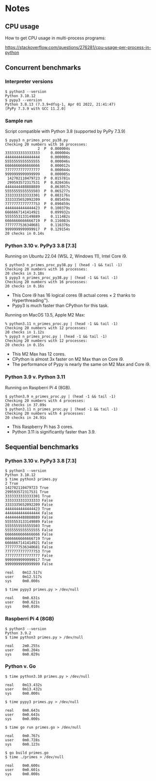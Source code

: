 # Notes

## CPU usage

How to get CPU usage in multi-process programs:

https://stackoverflow.com/questions/276281/cpu-usage-per-process-in-python

## Concurrent benchmarks

### Interpreter versions

```
$ python3 --version
Python 3.10.12
$ pypy3 --version
Python 3.8.13 (7.3.9+dfsg-1, Apr 01 2022, 21:41:47)
[PyPy 7.3.9 with GCC 11.2.0]
```

### Sample run

Script compatible with Python 3.8 (supported by PyPy 7.3.9)

```
$ pypy3 n_primos_proc_py38.py
Checking 20 numbers with 16 processes:
               2  P  0.000004s
3333333333333333     0.000004s
4444444444444444     0.000006s
5555555555555555     0.000046s
6666666666666666     0.000012s
7777777777777777     0.000044s
9999999999999999     0.000005s
 142702110479723  P  0.015781s
 299593572317531  P  0.020436s
4444444488888889     0.063057s
5555555555555503  P  0.065277s
3333333333333301  P  0.083176s
3333335652092209     0.085459s
7777777777777753  P  0.090459s
4444444444444423  P  0.100379s
6666667141414921     0.099932s
5555553133149889     0.111482s
6666666666666719  P  0.116083s
7777777536340681     0.116376s
9999999999999917  P  0.129154s
20 checks in 0.14s
```

### Python 3.10 v. PyPy3 3.8 [7.3]

Running on Ubuntu 22.04 (WSL 2, Windows 11), Intel Core i9.

```
$ python3 n_primes_proc_py38.py | (head -1 && tail -1)
Checking 20 numbers with 16 processes:
20 checks in 3.18s
$ pypy3 n_primes_proc_py38.py | (head -1 && tail -1)
Checking 20 numbers with 16 processes:
20 checks in 0.16s
```

* This Core i9 has 16 logical cores (8 actual cores × 2 thanks to Hyperthreading™).
* Pypy3 is much faster than CPython for this task.

Running on MacOS 13.5, Apple M2 Max:

```
% python3.11 n_primes_proc.py | (head -1 && tail -1)
Checking 20 numbers with 12 processes:
20 checks in 1.12s
% pypy3 n_primes_proc.py | (head -1 && tail -1)
Checking 20 numbers with 12 processes:
20 checks in 0.15s
```

* This M2 Max has 12 cores.
* CPython is almost 3x faster on M2 Max than on Core i9.
* The performance of Pypy is nearly the same on M2 Max and Core i9.

### Python 3.9 v. Python 3.11

Running on Raspberri Pi 4 (8GB).

```
$ python3.9 n_primes_proc.py | (head -1 && tail -1)
Checking 20 numbers with 4 processes:
20 checks in 37.09s
$ python3.11 n_primes_proc.py | (head -1 && tail -1)
Checking 20 numbers with 4 processes:
20 checks in 24.91s
```

* This Raspberry Pi has 3 cores.
* Python 3.11 is significantly faster than 3.9.

## Sequential benchmarks

### Python 3.10 v. PyPy3 3.8 [7.3]


```
$ python3 --version
Python 3.10.12
$ time python3 primes.py
2 True
142702110479723 True
299593572317531 True
3333333333333301 True
3333333333333333 False
3333335652092209 False
4444444444444423 True
4444444444444444 False
4444444488888889 False
5555553133149889 False
5555555555555503 True
5555555555555555 False
6666666666666666 False
6666666666666719 True
6666667141414921 False
7777777536340681 False
7777777777777753 True
7777777777777777 False
9999999999999917 True
9999999999999999 False

real    0m12.517s
user    0m12.517s
sys     0m0.000s

$ time pypy3 primes.py > /dev/null

real    0m0.631s
user    0m0.621s
sys     0m0.010s

```

### Raspberri Pi 4 (8GB)

```
$ python3 --version
Python 3.9.2
$ time python3 primes.py > /dev/null

real    2m0.255s
user    0m0.204s
sys     0m0.029s
```


### Python v. Go

```
$ time python3.10 primes.py > /dev/null

real    0m13.432s
user    0m13.432s
sys     0m0.000s

$ time pypy3 primes.py > /dev/null

real    0m0.643s
user    0m0.643s
sys     0m0.000s

$ time go run primes.go > /dev/null

real    0m0.767s
user    0m0.728s
sys     0m0.123s

$ go build primes.go
$ time ./primes > /dev/null

real    0m0.600s
user    0m0.601s
sys     0m0.000s
```